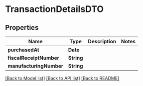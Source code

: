 # TransactionDetailsDTO

## Properties
Name | Type | Description | Notes
------------ | ------------- | ------------- | -------------
**purchasedAt** | **Date** |  | 
**fiscalReceiptNumber** | **String** |  | 
**manufacturingNumber** | **String** |  | 

[[Back to Model list]](../README.md#documentation-for-models) [[Back to API list]](../README.md#documentation-for-api-endpoints) [[Back to README]](../README.md)


